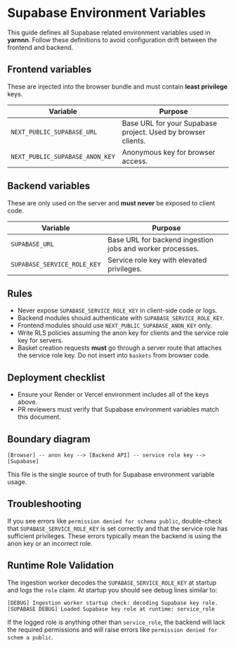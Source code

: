 # Supabase Environment Variables

This guide defines all Supabase related environment variables used in **yarnnn**.  Follow these definitions to avoid configuration drift between the frontend and backend.

## Frontend variables

These are injected into the browser bundle and must contain **least privilege** keys.

| Variable | Purpose |
| --- | --- |
| `NEXT_PUBLIC_SUPABASE_URL` | Base URL for your Supabase project. Used by browser clients. |
| `NEXT_PUBLIC_SUPABASE_ANON_KEY` | Anonymous key for browser access. |

## Backend variables

These are only used on the server and **must never** be exposed to client code.

| Variable | Purpose |
| --- | --- |
| `SUPABASE_URL` | Base URL for backend ingestion jobs and worker processes. |
| `SUPABASE_SERVICE_ROLE_KEY` | Service role key with elevated privileges. |

## Rules

- Never expose `SUPABASE_SERVICE_ROLE_KEY` in client-side code or logs.
- Backend modules should authenticate with `SUPABASE_SERVICE_ROLE_KEY`.
- Frontend modules should use `NEXT_PUBLIC_SUPABASE_ANON_KEY` only.
- Write RLS policies assuming the anon key for clients and the service role key for servers.
- Basket creation requests **must** go through a server route that attaches the service role key. Do not insert into `baskets` from browser code.

## Deployment checklist

- Ensure your Render or Vercel environment includes all of the keys above.
- PR reviewers must verify that Supabase environment variables match this document.

## Boundary diagram

```
[Browser] -- anon key --> [Backend API] -- service role key --> [Supabase]
```

This file is the single source of truth for Supabase environment variable usage.

## Troubleshooting

If you see errors like `permission denied for schema public`, double-check that
`SUPABASE_SERVICE_ROLE_KEY` is set correctly and that the service role has
sufficient privileges. These errors typically mean the backend is using the
anon key or an incorrect role.

## Runtime Role Validation

The ingestion worker decodes the `SUPABASE_SERVICE_ROLE_KEY` at startup and logs
the `role` claim. At startup you should see debug lines similar to:

```
[DEBUG] Ingestion worker startup check: decoding Supabase key role.
[SUPABASE DEBUG] Loaded Supabase key role at runtime: service_role
```

If the logged role is anything other than `service_role`, the backend will lack
the required permissions and will raise errors like `permission denied for schem
a public`.

